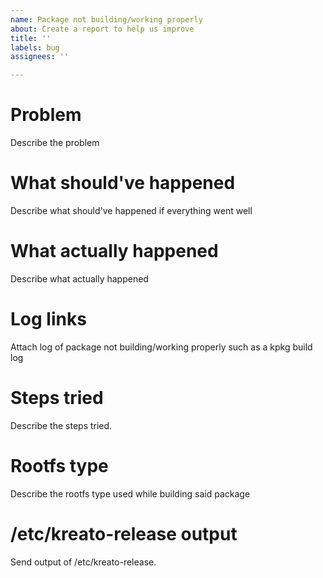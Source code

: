 ```yaml
---
name: Package not building/working properly
about: Create a report to help us improve
title: ''
labels: bug
assignees: ''

---
```


# Problem
Describe the problem

# What should've happened
Describe what should've happened if everything went well

# What actually happened
Describe what actually happened

# Log links
Attach log of package not building/working properly such as a kpkg build log

# Steps tried
Describe the steps tried.

# Rootfs type
Describe the rootfs type used while building said package

# /etc/kreato-release output
Send output of /etc/kreato-release.
